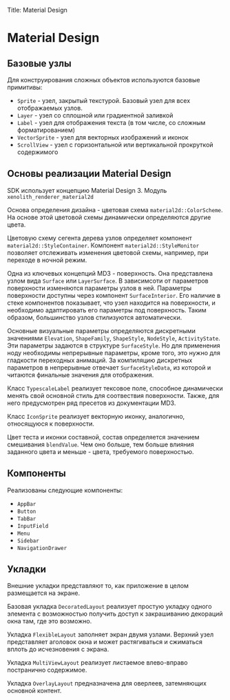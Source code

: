 Title: Material Design

# Material Design

## Базовые узлы

Для конструирования сложных объектов используются базовые примитивы:
* `Sprite` - узел, закрытый текстурой. Базовый узел для всех отображаемых узлов.
* `Layer` - узел со сплошной или градиентной заливкой
* `Label` - узел для отображения текста (в том числе, со сложным форматированием)
* `VectorSprite` - узел для векторных изображений и иконок
* `ScrollView` - узел с горизонтальной или вертикальной прокруткой содержимого

## Основы реализации Material Design

SDK использует концепцию Material Design 3. Модуль `xenolith_renderer_material2d`

Основа определения дизайна - цветовая схема `material2d::ColorScheme`. На основе этой цветовой схемы динамически определяются другие цвета.

Цветовую схему сегента дерева узлов определяет компонент `material2d::StyleContainer`. Компонент `material2d::StyleMonitor` позволяет отслеживать изменения цветовой схемы, например, при переходе в ночной режим.

Одна из ключевых концепций MD3 - поверхность. Она представлена узлом вида `Surface` или `LayerSurface`. В зависимсоти от параметров поверхности изменяются параметры узлов в ней. Параметры поверхности доступны через компонент `SurfaceInterior`. Его наличие в стеке компонентов показывает, что узел находится на поверхности, и необходимо адаптировать его параметры под поверхность. Таким образом, большинство узлов стилизуются автоматически.

Основные визуальные параметры определяются дискретными значениями `Elevation`, `ShapeFamily`, `ShapeStyle`, `NodeStyle`, `ActivityState`. Эти параметры задаются в структуре `SurfaceStyle`. Но для применения ноду необходимы непрерывные параметры, кроме того, это нужно для гладкости переходных анимаций. За компиляцию дискретных параметров в непрерывные отвечает `SurfaceStyleData`, из которой и читаются финальные значения для отображения.

Класс `TypescaleLabel` реализует тексовое поле, способное динамически менять свой основной стиль для соотвествия поверхности. Также, для него предусмотрен ряд пресетов из документации MD3.

Класс `IconSprite` реализует векторную иконку, аналогично, относящуюся к поверхности.

Цвет теста и иконки составной, состав определяется значением смешивания `blendValue`. Чем оно больше, тем больше 
влияния заданного цвета и меньше - цвета, требуемого поверхностью.

## Компоненты

Реализованы следующие компоненты:
* `AppBar`
* `Button`
* `TabBar`
* `InputField`
* `Menu`
* `Sidebar`
* `NavigationDrawer`

## Укладки

Внешние укладки представляют то, как приложение в целом размещается на экране.

Базовая укладка `DecoratedLayout` реализует простую укладку одного элемента с возможностью получить доступ к закрашиванию декораций окна там, где это возможно.

Укладка `FlexibleLayout` заполняет экран двумя узлами. Верхний узел представляет аголовок окна и может растягиваться и сжиматься вплоть до исчезновения с экрана.

Укладка `MultiViewLayout` реализует листаемое влево-вправо постранично содержимое.

Укладка `OverlayLayout` предназначена для оверлеев, затемняющих основной контент.
